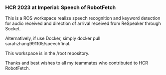 ### HCR 2023 at Imperial: Speech of RobotFetch 

This is a ROS workspace realize speech recognition and keyword detection for audio received and direction of arrival received from ReSpeaker through Socket.

Alternatively, if use Docker, simply docker pull sarahzhang991105/speechfinal.

This workspace is in the /root repository.

Thanks and best wishes to all my teammates who contributed to HCR RobotFetch. 
